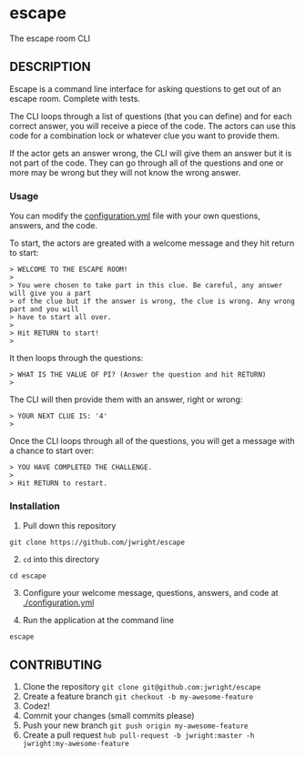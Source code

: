 escape
======

The escape room CLI

## DESCRIPTION

Escape is a command line interface for asking questions to get out of an escape room. Complete with tests.

The CLI loops through a list of questions (that you can define) and for each correct answer, you will receive a piece of the code. The
actors can use this code for a combination lock or whatever clue you want to provide them.

If the actor gets an answer wrong, the CLI will give them an answer but it is not part of the code. They can go through all of the questions and
one or more may be wrong but they will not know the wrong answer.

### Usage

You can modify the [configuration.yml](./configuration.yml) file with your own questions, answers, and the code.

To start, the actors are greated with a welcome message and they hit return to start:

```
> WELCOME TO THE ESCAPE ROOM!
>
> You were chosen to take part in this clue. Be careful, any answer will give you a part
> of the clue but if the answer is wrong, the clue is wrong. Any wrong part and you will
> have to start all over.
>
> Hit RETURN to start!
>
```

It then loops through the questions:

```
> WHAT IS THE VALUE OF PI? (Answer the question and hit RETURN)
>
```

The CLI will then provide them with an answer, right or wrong:

```
> YOUR NEXT CLUE IS: '4'
>
```

Once the CLI loops through all of the questions, you will get a message with a chance to start over:

```
> YOU HAVE COMPLETED THE CHALLENGE.
>
> Hit RETURN to restart.
```

### Installation

1. Pull down this repository

```
git clone https://github.com/jwright/escape
```

2. `cd` into this directory

```
cd escape
```

3. Configure your welcome message, questions, answers, and code at [./configuration.yml](./configuration.yml)

4. Run the application at the command line

```
escape
```

## CONTRIBUTING

1. Clone the repository `git clone git@github.com:jwright/escape`
1. Create a feature branch `git checkout -b my-awesome-feature`
1. Codez!
1. Commit your changes (small commits please)
1. Push your new branch `git push origin my-awesome-feature`
1. Create a pull request `hub pull-request -b jwright:master -h jwright:my-awesome-feature`

